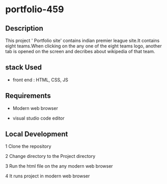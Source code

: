 # portfolio-459

## Description

This project ' Portfolio site' contains indian premier league site.It contains eight teams.When clicking on the any one of the  eight teams logo, another tab is opened on the screen and decribes about wikipedia of that team.

## stack Used

* front end : HTML, CSS, JS


## Requirements
* Modern web browser

* visual studio code editor 

## Local Development

1 Clone the repository

2 Change directory to the Project directory

3 Run the html file on the any modern web browser 

4 It runs project in modern web browser

